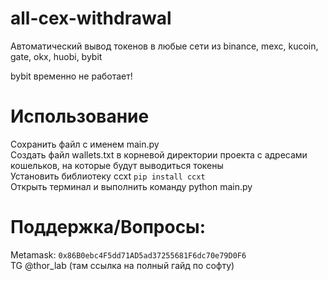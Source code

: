 # all-cex-withdrawal
Автоматический вывод токенов в любые сети из binance, mexc, kucoin, gate, okx, huobi, bybit

bybit временно не работает!

# Использование

Сохранить файл с именем main.py  
Создать файл wallets.txt в корневой директории проекта с адресами кошельков, на которые будут выводиться токены    
Установить библиотеку ccxt   ```pip install ccxt```  
Открыть терминал и выполнить команду python main.py

# Поддержка/Вопросы:

Metamask: ```0x86B0ebc4F5dd71AD5ad37255681F6dc70e79D0F6```  
TG @thor_lab (там ссылка на полный гайд по софту)
